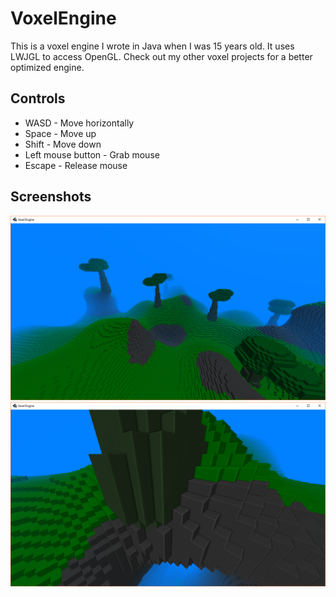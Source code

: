 # VoxelEngine

This is a voxel engine I wrote in Java when I was 15 years old.
It uses LWJGL to access OpenGL.
Check out my other voxel projects for a better optimized engine.

## Controls

* WASD - Move horizontally
* Space - Move up
* Shift - Move down
* Left mouse button - Grab mouse
* Escape - Release mouse

## Screenshots

![Screenshot unable to load](/screenshots/screenshot0.png?raw=true)
![Screenshot unable to load](/screenshots/screenshot1.png?raw=true)
